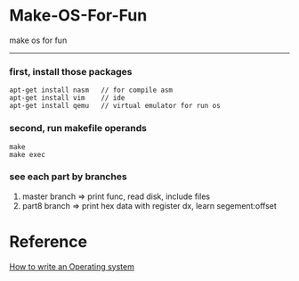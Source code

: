 # Make-OS-For-Fun
make os for fun 

---

### first, install those packages
```
apt-get install nasm   // for compile asm
apt-get install vim    // ide
apt-get install qemu   // virtual emulator for run os 
```

### second, run makefile operands
```
make
make exec
```

### see each part by branches
1. master branch => print func, read disk, include files 
2. part8 branch => print hex data with register dx, learn segement:offset 

# Reference
[How to write an Operating system](https://www.youtube.com/watch?v=Lke3QOytgcQ&list=PLmlvkUN3-1MNKwINqdCDtTdNDjfBmWcZA&index=1)
